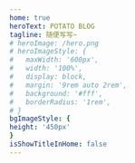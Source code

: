 ```yaml
---
home: true
heroText: POTATO BLOG
tagline: 随便写写~
# heroImage: /hero.png
# heroImageStyle: {
#   maxWidth: '600px',
#   width: '100%',
#   display: block,
#   margin: '9rem auto 2rem',
#   background: '#fff',
#   borderRadius: '1rem',
# }
bgImageStyle: {
height: '450px'
}
isShowTitleInHome: false
---
```

